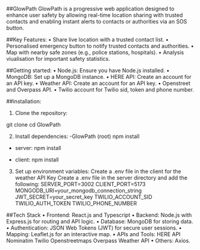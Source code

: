 ##GlowPath
GlowPath is a progressive web application designed to enhance user safety by allowing real-time location sharing with trusted contacts and enabling instant alerts to contacts or authorities via an SOS button.



##Key Features:
•	Share live location with a trusted contact list.
•	Personalised emergency button to notify trusted contacts and authorities.
•	Map with nearby safe zones (e.g., police stations, hospitals).
•	Analysis viualisation for important safety statistics.

##Getting started:
•	Node.js: Ensure you have Node.js installed.
•	MongoDB: Set up a MongoDB instance.
•	HERE API: Create an account for an API key.
•	Weather API: Create an account for an API key.
•	Openstreet and Overpass API.
•	Twilio account for Twilio sid, token and phone number. 

##installation:
1.	Clone the repository:

git clone <the repo link>
cd GlowPath

2. Install dependencies:
-GlowPath (root)
npm install

- server:
 npm install 

- client:
npm install 

3.	Set up environment variables:
Create a .env file in the client for the weather API Key
Create a .env file in the server directory and add the following:
SERVER_PORT=3002
CLIENT_PORT=5173
MONGODB_URI=your_mongodb_connection_string
JWT_SECRET=your_secret_key
TWILIO_ACCOUNT_SID
TWILIO_AUTH_TOKEN
TWILIO_PHONE_NUMBER


##Tech Stack
•	Frontend: React.js and Typescript
•	Backend: Node.js with Express.js for routing and API logic.
•	Database: MongoDB for storing data.
•	Authentication: JSON Web Tokens (JWT) for secure user sessions.
•	Mapping: Leaflet.js for an interactive map.
• APIs and Tools:
HERE API
Nominatim
Twilio
Openstreetmaps
Overpass
Weather API
•	Others: Axios.   


